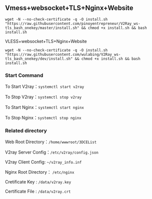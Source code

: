 ## Vmess+websocket+TLS+Nginx+Website
```
wget -N --no-check-certificate -q -O install.sh "https://raw.githubusercontent.com/pinoyentrepreneur/V2Ray_ws-tls_bash_onekey/master/install.sh" && chmod +x install.sh && bash install.sh
```

VLESS+websocket+TLS+Nginx+Website
```
wget -N --no-check-certificate -q -O install.sh "https://raw.githubusercontent.com/wulabing/V2Ray_ws-tls_bash_onekey/dev/install.sh" && chmod +x install.sh && bash install.sh
```
 

### Start Command

To Start V2ray：`systemctl start v2ray`

To Stop V2ray：`systemctl stop v2ray`

To Start Nginx：`systemctl start nginx`

To Stop Nginx：`systemctl stop nginx`

### Related directory

Web Root Directory：`/home/wwwroot/3DCEList`

V2ray Server Config：`/etc/v2ray/config.json`

V2ray Client Config: `~/v2ray_info.inf`

Nginx Root Directory： `/etc/nginx`

Cretificate Key : `/data/v2ray.key`

Certificate File : `/data/v2ray.crt`






